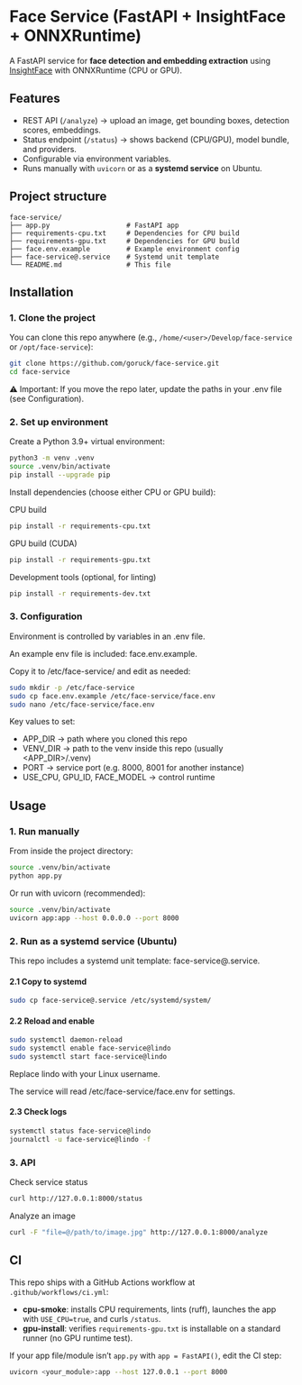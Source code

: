 # Face Service (FastAPI + InsightFace + ONNXRuntime)

A FastAPI service for **face detection and embedding extraction** using [InsightFace](https://github.com/deepinsight/insightface) with ONNXRuntime (CPU or GPU).

## Features
- REST API (`/analyze`) → upload an image, get bounding boxes, detection scores, embeddings.
- Status endpoint (`/status`) → shows backend (CPU/GPU), model bundle, and providers.
- Configurable via environment variables.
- Runs manually with `uvicorn` or as a **systemd service** on Ubuntu.

## Project structure
```text
face-service/
├── app.py                   # FastAPI app
├── requirements-cpu.txt     # Dependencies for CPU build
├── requirements-gpu.txt     # Dependencies for GPU build
├── face.env.example         # Example environment config
├── face-service@.service    # Systemd unit template
└── README.md                # This file
```

## Installation

### 1. Clone the project
You can clone this repo anywhere (e.g., `/home/<user>/Develop/face-service` or `/opt/face-service`):

```bash
git clone https://github.com/goruck/face-service.git
cd face-service
```

⚠️ Important: If you move the repo later, update the paths in your .env file (see Configuration).

### 2. Set up environment

Create a Python 3.9+ virtual environment:

```bash
python3 -m venv .venv
source .venv/bin/activate
pip install --upgrade pip
```

Install dependencies (choose either CPU or GPU build):

CPU build

```bash
pip install -r requirements-cpu.txt
```

GPU build (CUDA)

```bash
pip install -r requirements-gpu.txt
```

Development tools (optional, for linting)

```bash
pip install -r requirements-dev.txt
```

### 3. Configuration

Environment is controlled by variables in an .env file.

An example env file is included: face.env.example.

Copy it to /etc/face-service/ and edit as needed:

```bash
sudo mkdir -p /etc/face-service
sudo cp face.env.example /etc/face-service/face.env
sudo nano /etc/face-service/face.env
```

Key values to set:

- APP_DIR → path where you cloned this repo
- VENV_DIR → path to the venv inside this repo (usually <APP_DIR>/.venv)
- PORT → service port (e.g. 8000, 8001 for another instance)
- USE_CPU, GPU_ID, FACE_MODEL → control runtime

## Usage

### 1. Run manually

From inside the project directory:

```bash
source .venv/bin/activate
python app.py
```

Or run with uvicorn (recommended):

```bash
source .venv/bin/activate
uvicorn app:app --host 0.0.0.0 --port 8000
```

### 2. Run as a systemd service (Ubuntu)

This repo includes a systemd unit template: face-service@.service.

#### 2.1 Copy to systemd
```bash
sudo cp face-service@.service /etc/systemd/system/
```

#### 2.2 Reload and enable
```bash
sudo systemctl daemon-reload
sudo systemctl enable face-service@lindo
sudo systemctl start face-service@lindo
```

Replace lindo with your Linux username.

The service will read /etc/face-service/face.env for settings.

#### 2.3 Check logs
```bash
systemctl status face-service@lindo
journalctl -u face-service@lindo -f
```

### 3. API

Check service status

```bash
curl http://127.0.0.1:8000/status
```

Analyze an image

```bash
curl -F "file=@/path/to/image.jpg" http://127.0.0.1:8000/analyze
```

## CI

This repo ships with a GitHub Actions workflow at `.github/workflows/ci.yml`:

- **cpu-smoke**: installs CPU requirements, lints (ruff), launches the app with `USE_CPU=true`, and curls `/status`.
- **gpu-install**: verifies `requirements-gpu.txt` is installable on a standard runner (no GPU runtime test).

If your app file/module isn’t `app.py` with `app = FastAPI()`, edit the CI step:
```bash
uvicorn <your_module>:app --host 127.0.0.1 --port 8000
